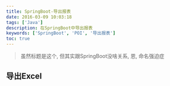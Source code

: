```yaml
---
title: SpringBoot-导出报表
date: 2016-03-09 10:03:18
tags: ['Java']
description: 在SpringBoot中导出报表
keywords: ['SpringBoot', 'POI', '导出报表']
toc: true
---
```


> 虽然标题是这个, 但其实跟SpringBoot没啥关系, 恩, 命名强迫症

<!-- more -->

## 导出Excel








